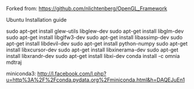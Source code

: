 Forked from: https://github.com/nlichtenberg/OpenGL_Framework

Ubuntu Installation guide

sudo apt-get install glew-utils libglew-dev 
sudo apt-get install libglm-dev
sudo apt-get install libglfw3-dev
sudo apt-get install libassimp-dev
sudo apt-get install libdevil-dev
sudo apt-get install python-numpy
sudo apt-get install libxcursor-dev
sudo apt-get install libxinerama-dev
sudo apt-get install libxrandr-dev
sudo apt-get install libxi-dev
conda install -c omnia mdtraj


miniconda3: http://l.facebook.com/l.php?u=http%3A%2F%2Fconda.pydata.org%2Fminiconda.html&h=DAQEJuEn1

